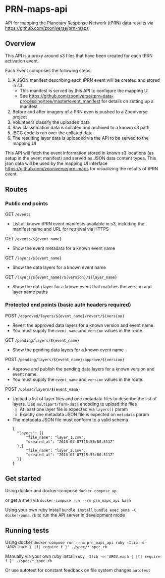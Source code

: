 # PRN-maps-api
API for mapping the Planetary Response Network (tPRN) data results via https://github.com/zooniverse/prn-maps

## Overview
This API is a proxy around s3 files that have been created for each tPRN activation event.

Each Event comprises the following steps:
1. A JSON manifest describing each tPRN event will be created and stored in s3
    + This manifest is served by this API to configure the mapping UI
    + See https://github.com/zooniverse/tprn-data-processing/tree/master/event_manifest for details on setting up a manifest
0. Before and after imagery of a PRN even is pushed to a Zooniverse project
0. Volunteers classify the uploaded data
0. Raw classification data is collated and archived to a known s3 path
0. IBCC code is run over the collated data
0. The resulting layer data is uploaded via the API to be served to the mapping UI

This API will fetch the event information stored in known s3 locations (as setup in the event manifest) and served as JSON data content types. This json data will be used by the mapping UI interface https://github.com/zooniverse/prn-maps for visualizing the results of tPRN event.

## Routes

### Public end points

GET `/events`
  + List all known tPRN event manifests available in s3, including the manifest name and URL for retrieval via HTTPS

GET `/events/${event_name}`
  + Show the event metadata for a known event name

GET `/layers/${event_name}`
  + Show the data layers for a known event name

GET `/layers/${event_name}/${version}/${layer_name}`
  + Show the data layer for a known event that matches the version and layer name paths

### Protected end points (basic auth headers required)

POST `/approved/layers/${event_name}/revert/${version}`
  + Revert the approved data layers for a known version and event name.
  + You must supply the `event_name` and `version` values in the route.

GET `/pending/layers/${event_name}`
  + Show the pending data layers for a known event name

POST `/pending/layers/${event_name}/approve/${version}`
  + Approve and publish the pending data layers for a known version and event name.
  + You must supply the `event_name` and `version` values in the route.

POST `/upload/layers/${event_name}`
  + Upload a list of layer files and one metadata files to describe the list of layers. Use `multipart/form-data` encoding to upload the files
      + At least one layer file is expected via `layers[]` param
      + Exactly one metadata JSON file is expected on `metadata` param
  + The metadata JSON file must conform to a valid schema
      ```
      {
      	"layers": [{
      		"file_name": "layer_1.csv",
      		"created_at": "2018-07-07T15:55:00.511Z"
      	},{
      		"file_name": "layer_2.csv",
      		"created_at": "2018-07-07T15:55:00.511Z"
      	}]
      }
      ```

## Get started

Using docker and docker-compose
`docker-compose up`

or get a shell via
`docker-compose run --rm prn_maps_api bash`

Using your own ruby install
`bundle install`
`bundle exec puma -C docker/puma.rb` to run the API server in development mode

## Running tests

Using docker
`docker-compose run --rm prn_maps_api ruby -Ilib -e 'ARGV.each { |f| require f }' ./spec/*_spec.rb`

Manually via your own ruby install
`ruby -Ilib -e 'ARGV.each { |f| require f }' ./spec/*_spec.rb`

Or use autotest for constant feedback on file system changes
`autotest`
